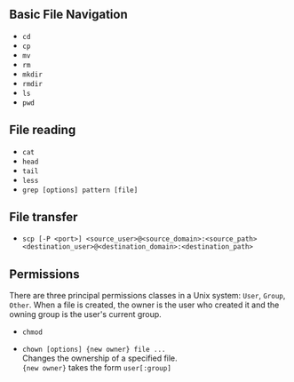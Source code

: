 Basic File Navigation
---------------------
- `cd`
- `cp`
- `mv`
- `rm`
- `mkdir`
- `rmdir`
- `ls`
- `pwd`

File reading
------------
- `cat`
- `head`
- `tail`
- `less`
- `grep [options] pattern [file]`

File transfer
-------------
- `scp [-P <port>] <source_user>@<source_domain>:<source_path> <destination_user>@<destination_domain>:<destination_path>`

Permissions
-----------
There are three principal permissions classes in a Unix system: `User`, `Group`, `Other`. When a file is created, the owner 
is the user who created it and the owning group is the user's current group.

- `chmod`

- `chown [options] {new owner} file ...`  
  Changes the ownership of a specified file.  
  `{new owner}` takes the form `user[:group]`
